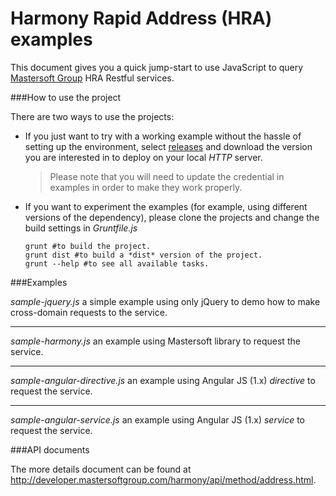 Harmony Rapid Address (HRA) examples
=================================
This document gives you a quick jump-start to use JavaScript to query [Mastersoft Group](http://www.mastersoftgroup.com) HRA Restful services.

###How to use the project

There are two ways to use the projects:

 - If you just want to try with a working example without the hassle of setting up the environment, select [releases](https://github.com/MastersoftGroup/hra-sample/releases) and download the version you are interested in to deploy on your local *HTTP* server.

	> Please note that you will need to update the credential in examples in order to make they work properly.

 - If you want to experiment the examples (for example, using different versions of the dependency), please clone the projects and change the build settings in *Gruntfile.js*

	```shell
	grunt #to build the project.
	grunt dist #to build a *dist* version of the project.
	grunt --help #to see all available tasks.
	```

###Examples

*sample-jquery.js* a simple example using only jQuery to demo how to make cross-domain requests to the service.

---

*sample-harmony.js* an example using Mastersoft library to request the service.

---

*sample-angular-directive.js* an example using Angular JS (1.x) *directive* to request the service.

---

*sample-angular-service.js* an example using Angular JS (1.x) *service* to request the service.

###API documents

The more details document can be found at http://developer.mastersoftgroup.com/harmony/api/method/address.html.
